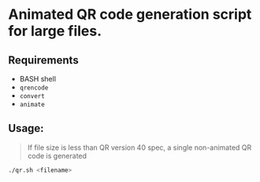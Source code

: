 # Animated QR code generation script for large files.

## Requirements

- BASH shell
- `qrencode`
- `convert`
- `animate`

## Usage:

> If file size is less than QR version 40 spec, a single non-animated QR code is generated

```sh
./qr.sh <filename>
```

